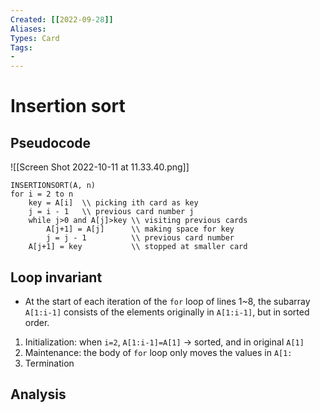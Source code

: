 ```yaml
---
Created: [[2022-09-28]]
Aliases: 
Types: Card
Tags: 
- 
---
```

# Insertion sort
## Pseudocode
![[Screen Shot 2022-10-11 at 11.33.40.png]]
```Pseudocode
INSERTIONSORT(A, n)
for i = 2 to n
	key = A[i]  \\ picking ith card as key
	j = i - 1   \\ previous card number j
	while j>0 and A[j]>key \\ visiting previous cards
		A[j+1] = A[j]      \\ making space for key
		j = j - 1          \\ previous card number
	A[j+1] = key           \\ stopped at smaller card
```

## Loop invariant
- At the start of each iteration of the `for` loop of lines 1~8, the subarray `A[1:i-1]` consists of the elements originally in `A[1:i-1]`, but in sorted order. 
1. Initialization: 
   when `i=2`, `A[1:i-1]=A[1]` → sorted, and  in original `A[1]`
2. Maintenance: 
   the body of `for` loop only moves the values in `A[1:`
3. Termination

## Analysis

